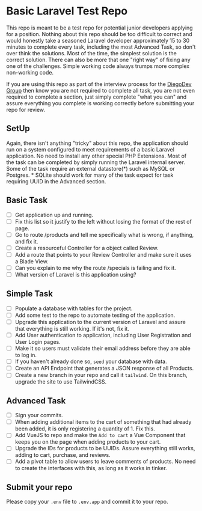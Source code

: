 
# Basic Laravel Test Repo

This repo is meant to be a test repo for potential junior developers applying for a position. Nothing about this repo should be too difficult to correct and would honestly take a seasoned Laravel developer approximately 15 to 30 minutes to complete every task, including the most Advanced Task, so don't over think the solutions. Most of the time, the simplest solution is the correct solution. There can also be more that one "right way" of fixing any one of the challenges. Simple working code always trumps more complex non-working code.

If you are using this repo as part of the interview process for the [DiegoDev Group](https://diegodev.com) then know you are not required to complete all task, you are not even required to complete a section, just simply complete "what you can" and assure everything you complete is working correctly before submitting your repo for review.

## SetUp


Again, there isn't anything "tricky" about this repo, the application should run on a system configured to meet requirements of a basic Laravel application. No need to install any other special PHP Extensions. Most of the task can be completed by simply running the Laravel internal server. Some of the task require an external datastore(*) such as MySQL or Postgres. * SQLite should work for many of the task expect for task requiring UUID in the Advanced section. 

## Basic Task

- [ ] Get application up and running.
- [ ] Fix this list so it justify to the left without losing the format of the rest of page.
- [ ] Go to route /products and tell me specifically what is wrong, if anything, and fix it.
- [ ] Create a resourceful Controller for a object called Review.
- [ ] Add a route that points to your Review Controller and make sure it uses a Blade View.
- [ ] Can you explain to me why the route /specials is failing and fix it.
- [ ] What version of Laravel is this application using?

## Simple Task

- [ ] Populate a database with tables for the project.
- [ ] Add some test to the repo to automate testing of the application.
- [ ] Upgrade this application to the current version of Laravel and assure that everything is still working. If it's not, fix it.
- [ ] Add User authentication to application, including User Registration and User Login pages.
- [ ] Make it so users must validate their email address before they are able to log in.
- [ ] If you haven't already done so, `seed` your database with data.
- [ ] Create an API Endpoint that generates a JSON response of all Products.
- [ ] Create a new branch in your repo and call it `tailwind`. On this branch, upgrade the site to use TailwindCSS.

## Advanced Task

- [ ] Sign your commits.
- [ ] When adding additional items to the cart of something that had already been added, it is only registering a quantity of 1. Fix this. 
- [ ] Add VueJS to repo and make the `Add to cart` a Vue Component that keeps you on the page when adding products to your cart.
- [ ] Upgrade the IDs for products to be UUIDs. Assure everything still works, adding to cart, purchase, and reviews.
- [ ] Add a pivot table to allow users to leave comments of products. No need to create the interfaces with this, as long as it works in tinker. 

## Submit your repo

Please copy your `.env` file to `.env.app` and commit it to your repo.
